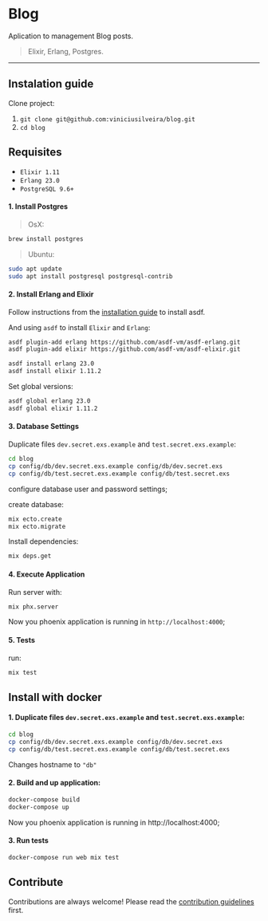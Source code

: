 # Blog

Aplication to management Blog posts.

> Elixir, Erlang, Postgres.

---


## Instalation guide

Clone project:
  1. `git clone git@github.com:viniciusilveira/blog.git`
  2. `cd blog`

## Requisites

- `Elixir 1.11`
- `Erlang 23.0`
- `PostgreSQL 9.6+`

#### 1. Install Postgres

> OsX:

  ```bash
  brew install postgres
  ```

> Ubuntu:

  ```bash
  sudo apt update
  sudo apt install postgresql postgresql-contrib
  ```

#### 2. Install Erlang and Elixir

Follow instructions from the [installation guide](https://github.com/asdf-vm/asdf#setup) to install asdf.

And using `asdf` to install `Elixir` and `Erlang`:

  ```bash
  asdf plugin-add erlang https://github.com/asdf-vm/asdf-erlang.git
  asdf plugin-add elixir https://github.com/asdf-vm/asdf-elixir.git

  asdf install erlang 23.0
  asdf install elixir 1.11.2
  ```

Set global versions:

  ```bash
  asdf global erlang 23.0
  asdf global elixir 1.11.2
  ```

#### 3. Database Settings

Duplicate files `dev.secret.exs.example` and `test.secret.exs.example`:

  ```bash
  cd blog
  cp config/db/dev.secret.exs.example config/db/dev.secret.exs
  cp config/db/test.secret.exs.example config/db/test.secret.exs
  ```
configure database user and password settings;

create database:

  ```bash
  mix ecto.create
  mix ecto.migrate
  ```
Install dependencies:

  ```bash
  mix deps.get
  ```

#### 4. Execute Application

Run server with:

  ```bash
  mix phx.server
  ```

Now you phoenix application is running in `http://localhost:4000`;

#### 5. Tests

run:

  ```bash
  mix test
  ```

## Install with docker


#### 1. Duplicate files `dev.secret.exs.example` and `test.secret.exs.example`:

  ```bash
  cd blog
  cp config/db/dev.secret.exs.example config/db/dev.secret.exs
  cp config/db/test.secret.exs.example config/db/test.secret.exs
  ```

Changes hostname to `"db"`

#### 2. Build and up application:

```bash
docker-compose build
docker-compose up
```

Now you phoenix application is running in http://localhost:4000;

#### 3. Run tests

```bash
docker-compose run web mix test
```
## Contribute

Contributions are always welcome!
Please read the [contribution guidelines](contributing.md) first.
